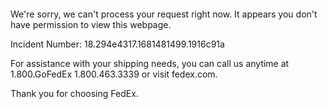  	


 	

We're sorry, we can't process your request right now. It appears you don't have permission to view this webpage.


Incident Number: 18.294e4317.1681481499.1916c91a





For assistance with your shipping needs, you can call us anytime at 1.800.GoFedEx 1.800.463.3339 or visit fedex.com.




Thank you for choosing FedEx.